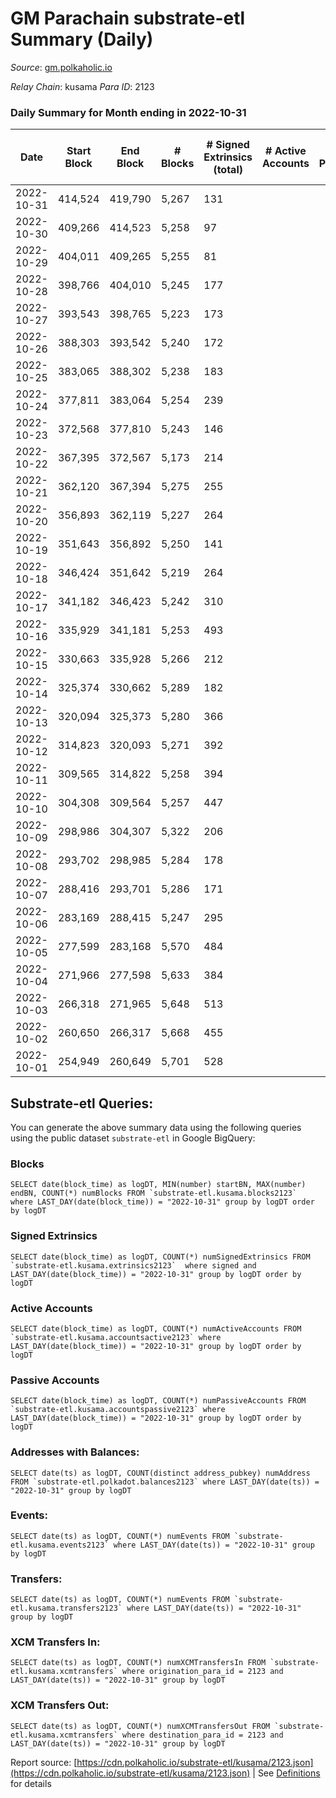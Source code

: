 # GM Parachain substrate-etl Summary (Daily)

_Source_: [gm.polkaholic.io](https://gm.polkaholic.io)

*Relay Chain*: kusama
*Para ID*: 2123



### Daily Summary for Month ending in 2022-10-31


| Date | Start Block | End Block | # Blocks | # Signed Extrinsics (total) | # Active Accounts | # Passive | # New | # Addresses with Balances | # Events | # Transfers | # XCM Transfers In | # XCM Transfers Out | Issues | 
| ---- | ----------- | --------- | -------- | --------------------------- | ----------------- | --------- | ----- | ------------------------- | -------- | ----------- | ------------------ | ------------------- | ------ |
| 2022-10-31 | 414,524 | 419,790 | 5,267 | 131 |  |  |  | 9,083 | 13,864 | 1,672  |   |   |  |
| 2022-10-30 | 409,266 | 414,523 | 5,258 | 97 |  |  |  |  | 12,888 | 1,084  |   |   |  |
| 2022-10-29 | 404,011 | 409,265 | 5,255 | 81 |  |  |  |  | 11,895 | 561  |   |   |  |
| 2022-10-28 | 398,766 | 404,010 | 5,245 | 177 |  |  |  |  | 14,987 | 2,325  |   |   |  |
| 2022-10-27 | 393,543 | 398,765 | 5,223 | 173 |  |  |  |  | 13,777 | 1,589  |   |   |  |
| 2022-10-26 | 388,303 | 393,542 | 5,240 | 172 |  |  |  |  | 15,654 | 2,302  |   |   |  |
| 2022-10-25 | 383,065 | 388,302 | 5,238 | 183 |  |  |  |  | 16,213 | 2,670  |   |   |  |
| 2022-10-24 | 377,811 | 383,064 | 5,254 | 239 |  |  |  |  | 15,247 | 2,376  |   |   |  |
| 2022-10-23 | 372,568 | 377,810 | 5,243 | 146 |  |  |  |  | 13,990 | 1,767  |   |   |  |
| 2022-10-22 | 367,395 | 372,567 | 5,173 | 214 |  |  |  |  | 15,447 | 2,264  |   |   |  |
| 2022-10-21 | 362,120 | 367,394 | 5,275 | 255 |  |  |  |  | 15,520 | 2,214  |   |   |  |
| 2022-10-20 | 356,893 | 362,119 | 5,227 | 264 |  |  |  |  | 16,079 | 2,724  |   |   |  |
| 2022-10-19 | 351,643 | 356,892 | 5,250 | 141 |  |  |  |  | 14,460 | 2,282  |   |   |  |
| 2022-10-18 | 346,424 | 351,642 | 5,219 | 264 |  |  |  |  | 16,394 | 2,865  |   |   |  |
| 2022-10-17 | 341,182 | 346,423 | 5,242 | 310 |  |  |  |  | 19,243 | 3,579  |   |   |  |
| 2022-10-16 | 335,929 | 341,181 | 5,253 | 493 |  |  |  |  | 19,641 | 2,571  |   |   |  |
| 2022-10-15 | 330,663 | 335,928 | 5,266 | 212 |  |  |  |  | 16,864 | 1,882  |   |   |  |
| 2022-10-14 | 325,374 | 330,662 | 5,289 | 182 |  |  |  |  | 18,495 | 2,507  |   |   |  |
| 2022-10-13 | 320,094 | 325,373 | 5,280 | 366 |  |  |  |  | 17,621 | 3,023  |   |   |  |
| 2022-10-12 | 314,823 | 320,093 | 5,271 | 392 |  |  |  |  | 26,758 | 3,814  |   |   |  |
| 2022-10-11 | 309,565 | 314,822 | 5,258 | 394 |  |  |  |  | 23,431 | 3,996  |   |   |  |
| 2022-10-10 | 304,308 | 309,564 | 5,257 | 447 |  |  |  |  | 20,342 | 3,280  |   |   |  |
| 2022-10-09 | 298,986 | 304,307 | 5,322 | 206 |  |  |  |  | 16,552 | 2,089  |   |   |  |
| 2022-10-08 | 293,702 | 298,985 | 5,284 | 178 |  |  |  |  | 14,685 | 1,935  |   |   |  |
| 2022-10-07 | 288,416 | 293,701 | 5,286 | 171 |  |  |  |  | 18,401 | 2,492  |   |   |  |
| 2022-10-06 | 283,169 | 288,415 | 5,247 | 295 |  |  |  |  | 21,281 | 4,318  |   |   |  |
| 2022-10-05 | 277,599 | 283,168 | 5,570 | 484 |  |  |  |  | 24,217 | 3,672  |   |   |  |
| 2022-10-04 | 271,966 | 277,598 | 5,633 | 384 |  |  |  |  | 21,223 | 4,301  |   |   |  |
| 2022-10-03 | 266,318 | 271,965 | 5,648 | 513 |  |  |  |  | 27,702 | 4,679  |   |   |  |
| 2022-10-02 | 260,650 | 266,317 | 5,668 | 455 |  |  |  |  | 24,776 | 3,983  |   |   |  |
| 2022-10-01 | 254,949 | 260,649 | 5,701 | 528 |  |  |  |  | 22,232 | 4,175  |   |   |  |

## Substrate-etl Queries:
You can generate the above summary data using the following queries using the public dataset `substrate-etl` in Google BigQuery:


### Blocks
```
SELECT date(block_time) as logDT, MIN(number) startBN, MAX(number) endBN, COUNT(*) numBlocks FROM `substrate-etl.kusama.blocks2123`  where LAST_DAY(date(block_time)) = "2022-10-31" group by logDT order by logDT
```


### Signed Extrinsics
```
SELECT date(block_time) as logDT, COUNT(*) numSignedExtrinsics FROM `substrate-etl.kusama.extrinsics2123`  where signed and LAST_DAY(date(block_time)) = "2022-10-31" group by logDT order by logDT
```


### Active Accounts
```
SELECT date(block_time) as logDT, COUNT(*) numActiveAccounts FROM `substrate-etl.kusama.accountsactive2123` where LAST_DAY(date(block_time)) = "2022-10-31" group by logDT order by logDT
```


### Passive Accounts
```
SELECT date(block_time) as logDT, COUNT(*) numPassiveAccounts FROM `substrate-etl.kusama.accountspassive2123` where LAST_DAY(date(block_time)) = "2022-10-31" group by logDT order by logDT
```


### Addresses with Balances:
```
SELECT date(ts) as logDT, COUNT(distinct address_pubkey) numAddress FROM `substrate-etl.polkadot.balances2123` where LAST_DAY(date(ts)) = "2022-10-31" group by logDT
```


### Events:
```
SELECT date(ts) as logDT, COUNT(*) numEvents FROM `substrate-etl.kusama.events2123` where LAST_DAY(date(ts)) = "2022-10-31" group by logDT
```


### Transfers:
```
SELECT date(ts) as logDT, COUNT(*) numEvents FROM `substrate-etl.kusama.transfers2123` where LAST_DAY(date(ts)) = "2022-10-31" group by logDT
```


### XCM Transfers In:
```
SELECT date(ts) as logDT, COUNT(*) numXCMTransfersIn FROM `substrate-etl.kusama.xcmtransfers` where origination_para_id = 2123 and LAST_DAY(date(ts)) = "2022-10-31" group by logDT
```


### XCM Transfers Out:
```
SELECT date(ts) as logDT, COUNT(*) numXCMTransfersOut FROM `substrate-etl.kusama.xcmtransfers` where destination_para_id = 2123 and LAST_DAY(date(ts)) = "2022-10-31" group by logDT
```



Report source: [https://cdn.polkaholic.io/substrate-etl/kusama/2123.json](https://cdn.polkaholic.io/substrate-etl/kusama/2123.json) | See [Definitions](/DEFINITIONS.md) for details
